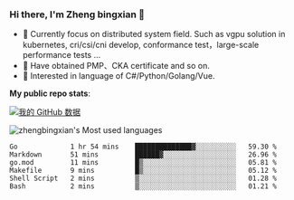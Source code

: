 ### Hi there, I'm Zheng bingxian  👋

* 📖  Currently focus on distributed system field. Such as vgpu solution in kubernetes, cri/csi/cni develop, conformance test，large-scale performance tests ...
* 🌱  Have obtained PMP、CKA certificate and so on.
* 👯  Interested in language of C#/Python/Golang/Vue.

**My public repo stats**:

[![我的 GitHub 数据](https://github-readme-stats.vercel.app/api?username=zhengbingxian&theme=merko)]()

![zhengbingxian's Most used languages](https://github-readme-stats.vercel.app/api/top-langs/?username=zhengbingxian&layout=compact&hide_border=true&langs_count=10)

<!--START_SECTION:waka-->

```text
Go             1 hr 54 mins    ██████████████▓░░░░░░░░░░   59.30 %
Markdown       51 mins         ██████▓░░░░░░░░░░░░░░░░░░   26.96 %
go.mod         11 mins         █▒░░░░░░░░░░░░░░░░░░░░░░░   05.81 %
Makefile       9 mins          █▒░░░░░░░░░░░░░░░░░░░░░░░   05.12 %
Shell Script   2 mins          ▒░░░░░░░░░░░░░░░░░░░░░░░░   01.28 %
Bash           2 mins          ▒░░░░░░░░░░░░░░░░░░░░░░░░   01.21 %
```

<!--END_SECTION:waka-->
